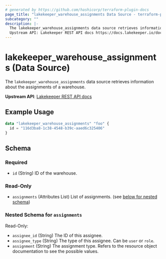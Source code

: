 ```yaml
---
# generated by https://github.com/hashicorp/terraform-plugin-docs
page_title: "lakekeeper_warehouse_assignments Data Source - terraform-provider-lakekeeper"
subcategory: ""
description: |-
  The lakekeeper_warehouse_assignments data source retrieves information about the assignments of a warehouse.
  Upstream API: Lakekeeper REST API docs https://docs.lakekeeper.io/docs/nightly/api/management/#tag/permissions/operation/get_warehouse_assignments_by_id
---
```


# lakekeeper_warehouse_assignments (Data Source)

The `lakekeeper_warehouse_assignments` data source retrieves information about the assignments of a warehouse.

**Upstream API**: [Lakekeeper REST API docs](https://docs.lakekeeper.io/docs/nightly/api/management/#tag/permissions/operation/get_warehouse_assignments_by_id)

## Example Usage

```terraform
data "lakekeeper_warehouse_assignments" "foo" {
  id = "116d3ba8-1c38-4548-b39c-aaed6c325406"
}
```

<!-- schema generated by tfplugindocs -->
## Schema

### Required

- `id` (String) ID of the warehouse.

### Read-Only

- `assignments` (Attributes List) List of assignments. (see [below for nested schema](#nestedatt--assignments))

<a id="nestedatt--assignments"></a>
### Nested Schema for `assignments`

Read-Only:

- `assignee_id` (String) The ID of this assignee.
- `assignee_type` (String) The type of this assignee. Can be `user` or `role`.
- `assignment` (String) The assignment type. Refers to the resource object documentation to see the possible values.
